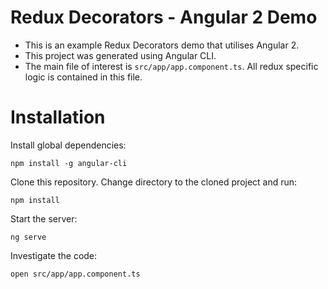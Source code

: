 # Redux Decorators - Angular 2 Demo

- This is an example Redux Decorators demo that utilises Angular 2.  
- This project was generated using Angular CLI. 
- The main file of interest is `src/app/app.component.ts`.  All redux specific logic is contained in this file.


# Installation

Install global dependencies:

```
npm install -g angular-cli
```

Clone this repository.  Change directory to the cloned project and run:

```
npm install
```

Start the server:

```
ng serve
```

Investigate the code:

```
open src/app/app.component.ts
```
